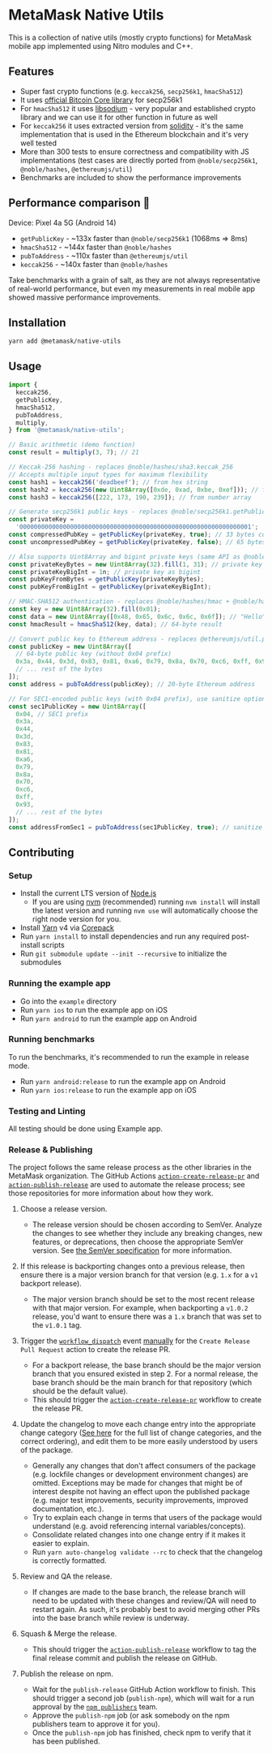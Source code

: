 # MetaMask Native Utils

This is a collection of native utils (mostly crypto functions) for MetaMask mobile app implemented using Nitro modules and C++.

## Features

- Super fast crypto functions (e.g. `keccak256`, `secp256k1`, `hmacSha512`)
- It uses [official Bitcoin Core library](https://github.com/bitcoin-core/secp256k1) for secp256k1
- For `hmacSha512` it uses [libsodium](https://github.com/jedisct1/libsodium) - very popular and established crypto library and we can use it for other function in future as well
- For `keccak256` it uses extracted version from [solidity](https://github.com/ethereum/solidity) - it's the same implementation that is used in the Ethereum blockchain and it's very well tested
- More than 300 tests to ensure correctness and compatibility with JS implementations (test cases are directly ported from `@noble/secp256k1`, `@noble/hashes`, `@ethereumjs/util`)
- Benchmarks are included to show the performance improvements

## Performance comparison 🚀

Device: Pixel 4a 5G (Android 14)

- `getPublicKey` - ~133x faster than `@noble/secp256k1` (1068ms => 8ms)
- `hmacSha512` - ~144x faster than `@noble/hashes`
- `pubToAddress` - ~110x faster than `@ethereumjs/util`
- `keccak256` - ~140x faster than `@noble/hashes`

Take benchmarks with a grain of salt, as they are not always representative of real-world performance, but even my measurements in real mobile app showed massive performance improvements.

## Installation

`yarn add @metamask/native-utils`

## Usage

```typescript
import {
  keccak256,
  getPublicKey,
  hmacSha512,
  pubToAddress,
  multiply,
} from '@metamask/native-utils';

// Basic arithmetic (demo function)
const result = multiply(3, 7); // 21

// Keccak-256 hashing - replaces @noble/hashes/sha3.keccak_256
// Accepts multiple input types for maximum flexibility
const hash1 = keccak256('deadbeef'); // from hex string
const hash2 = keccak256(new Uint8Array([0xde, 0xad, 0xbe, 0xef])); // from Uint8Array
const hash3 = keccak256([222, 173, 190, 239]); // from number array

// Generate secp256k1 public keys - replaces @noble/secp256k1.getPublicKey
const privateKey =
  '0000000000000000000000000000000000000000000000000000000000000001';
const compressedPubKey = getPublicKey(privateKey, true); // 33 bytes compressed
const uncompressedPubKey = getPublicKey(privateKey, false); // 65 bytes uncompressed

// Also supports Uint8Array and bigint private keys (same API as @noble/secp256k1)
const privateKeyBytes = new Uint8Array(32).fill(1, 31); // private key as bytes
const privateKeyBigInt = 1n; // private key as bigint
const pubKeyFromBytes = getPublicKey(privateKeyBytes);
const pubKeyFromBigInt = getPublicKey(privateKeyBigInt);

// HMAC-SHA512 authentication - replaces @noble/hashes/hmac + @noble/hashes/sha2
const key = new Uint8Array(32).fill(0x01);
const data = new Uint8Array([0x48, 0x65, 0x6c, 0x6c, 0x6f]); // "Hello"
const hmacResult = hmacSha512(key, data); // 64-byte result

// Convert public key to Ethereum address - replaces @ethereumjs/util.publicToAddress
const publicKey = new Uint8Array([
  // 64-byte public key (without 0x04 prefix)
  0x3a, 0x44, 0x3d, 0x83, 0x81, 0xa6, 0x79, 0x8a, 0x70, 0xc6, 0xff, 0x93,
  // ... rest of the bytes
]);
const address = pubToAddress(publicKey); // 20-byte Ethereum address

// For SEC1-encoded public keys (with 0x04 prefix), use sanitize option
const sec1PublicKey = new Uint8Array([
  0x04, // SEC1 prefix
  0x3a,
  0x44,
  0x3d,
  0x83,
  0x81,
  0xa6,
  0x79,
  0x8a,
  0x70,
  0xc6,
  0xff,
  0x93,
  // ... rest of the bytes
]);
const addressFromSec1 = pubToAddress(sec1PublicKey, true); // sanitize = true
```

## Contributing

### Setup

- Install the current LTS version of [Node.js](https://nodejs.org)
  - If you are using [nvm](https://github.com/creationix/nvm#installation) (recommended) running `nvm install` will install the latest version and running `nvm use` will automatically choose the right node version for you.
- Install [Yarn](https://yarnpkg.com) v4 via [Corepack](https://github.com/nodejs/corepack?tab=readme-ov-file#how-to-install)
- Run `yarn install` to install dependencies and run any required post-install scripts
- Run `git submodule update --init --recursive` to initialize the submodules

### Running the example app

- Go into the `example` directory
- Run `yarn ios` to run the example app on iOS
- Run `yarn android` to run the example app on Android

### Running benchmarks

To run the benchmarks, it's recommended to run the example in release mode.

- Run `yarn android:release` to run the example app on Android
- Run `yarn ios:release` to run the example app on iOS

### Testing and Linting

All testing should be done using Example app.

### Release & Publishing

The project follows the same release process as the other libraries in the MetaMask organization. The GitHub Actions [`action-create-release-pr`](https://github.com/MetaMask/action-create-release-pr) and [`action-publish-release`](https://github.com/MetaMask/action-publish-release) are used to automate the release process; see those repositories for more information about how they work.

1. Choose a release version.
   - The release version should be chosen according to SemVer. Analyze the changes to see whether they include any breaking changes, new features, or deprecations, then choose the appropriate SemVer version. See [the SemVer specification](https://semver.org/) for more information.

2. If this release is backporting changes onto a previous release, then ensure there is a major version branch for that version (e.g. `1.x` for a `v1` backport release).
   - The major version branch should be set to the most recent release with that major version. For example, when backporting a `v1.0.2` release, you'd want to ensure there was a `1.x` branch that was set to the `v1.0.1` tag.

3. Trigger the [`workflow_dispatch`](https://docs.github.com/en/actions/reference/events-that-trigger-workflows#workflow_dispatch) event [manually](https://docs.github.com/en/actions/managing-workflow-runs/manually-running-a-workflow) for the `Create Release Pull Request` action to create the release PR.
   - For a backport release, the base branch should be the major version branch that you ensured existed in step 2. For a normal release, the base branch should be the main branch for that repository (which should be the default value).
   - This should trigger the [`action-create-release-pr`](https://github.com/MetaMask/action-create-release-pr) workflow to create the release PR.

4. Update the changelog to move each change entry into the appropriate change category ([See here](https://keepachangelog.com/en/1.0.0/#types) for the full list of change categories, and the correct ordering), and edit them to be more easily understood by users of the package.
   - Generally any changes that don't affect consumers of the package (e.g. lockfile changes or development environment changes) are omitted. Exceptions may be made for changes that might be of interest despite not having an effect upon the published package (e.g. major test improvements, security improvements, improved documentation, etc.).
   - Try to explain each change in terms that users of the package would understand (e.g. avoid referencing internal variables/concepts).
   - Consolidate related changes into one change entry if it makes it easier to explain.
   - Run `yarn auto-changelog validate --rc` to check that the changelog is correctly formatted.

5. Review and QA the release.
   - If changes are made to the base branch, the release branch will need to be updated with these changes and review/QA will need to restart again. As such, it's probably best to avoid merging other PRs into the base branch while review is underway.

6. Squash & Merge the release.
   - This should trigger the [`action-publish-release`](https://github.com/MetaMask/action-publish-release) workflow to tag the final release commit and publish the release on GitHub.

7. Publish the release on npm.
   - Wait for the `publish-release` GitHub Action workflow to finish. This should trigger a second job (`publish-npm`), which will wait for a run approval by the [`npm publishers`](https://github.com/orgs/MetaMask/teams/npm-publishers) team.
   - Approve the `publish-npm` job (or ask somebody on the npm publishers team to approve it for you).
   - Once the `publish-npm` job has finished, check npm to verify that it has been published.

